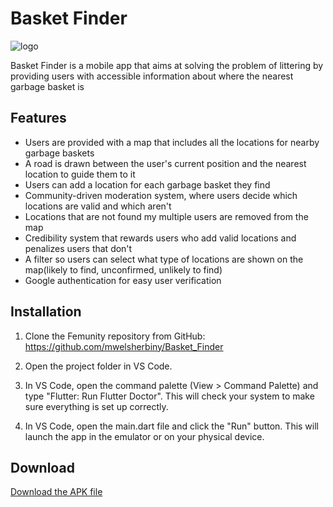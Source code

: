 # Basket Finder

![logo](https://github.com/mwelsherbiny/Basket_Finder/assets/85063506/4207f896-3fc4-43b1-a19b-183d3ee96d41)

Basket Finder is a mobile app that aims at solving the problem of littering by providing users with accessible information about where the nearest garbage basket is

## Features

- Users are provided with a map that includes all the locations for nearby garbage baskets
- A road is drawn between the user's current position and the nearest location to guide them to it
- Users can add a location for each garbage basket they find
- Community-driven moderation system, where users decide which locations are valid and which aren't
- Locations that are not found my multiple users are removed from the map
- Credibility system that rewards users who add valid locations and penalizes users that don't
- A filter so users can select what type of locations are shown on the map(likely to find, unconfirmed, unlikely to find)
- Google authentication for easy user verification

## Installation 
1. Clone the Femunity repository from GitHub: https://github.com/mwelsherbiny/Basket_Finder

2. Open the project folder in VS Code.

3. In VS Code, open the command palette (View > Command Palette) and type "Flutter: Run Flutter Doctor". This will check your system to make sure everything is set up correctly.

4. In VS Code, open the main.dart file and click the "Run" button. This will launch the app in the emulator or on your physical device.

## Download
[Download the APK file](https://www.upload-apk.com/ptH3mAFlNOUnPvT)
